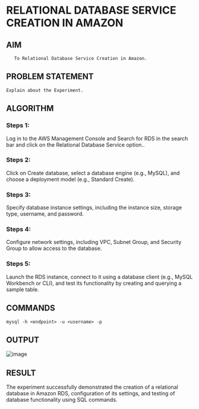 # RELATIONAL DATABASE SERVICE CREATION IN AMAZON
## AIM
       To Relational Database Service Creation in Amazon.
## PROBLEM STATEMENT
    Explain about the Experiment.

## ALGORITHM
 ### Steps 1:
 Log in to the AWS Management Console and Search for RDS in the search bar and click on the Relational Database Service option..
 ### Steps 2:
 Click on Create database, select a database engine (e.g., MySQL), and choose a deployment model (e.g., Standard Create).
 ### Steps 3:
 Specify database instance settings, including the instance size, storage type, username, and password.
 ### Steps 4:
 Configure network settings, including VPC, Subnet Group, and Security Group to allow access to the database.
 ### Steps 5:
 Launch the RDS instance, connect to it using a database client (e.g., MySQL Workbench or CLI), and test its functionality by creating and querying a sample table.
## COMMANDS
```
mysql -h <endpoint> -u <username> -p
```
## OUTPUT
![image](https://github.com/user-attachments/assets/3da39615-9122-4446-9f3c-38ff70b94b9c)

## RESULT
 The experiment successfully demonstrated the creation of a relational database in Amazon RDS, configuration of its settings, and testing of database functionality using SQL commands.


